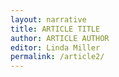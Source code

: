 ```yaml
---
layout: narrative
title: ARTICLE TITLE
author: ARTICLE AUTHOR
editor: Linda Miller
permalink: /article2/
---
```

